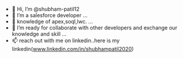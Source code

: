 - 👋 Hi, I’m @shubham-patil12
- 👀 I’m a salesforce developer ...
- 🌱 knowledge of apex,soql,lwc. ...
- 💞️ I’m ready for collaborate with other developers and exchange our knowledge and skill ...
- 📫 reach out with me on linkedin..here is my linkedin(www.linkedin.com/in/shubhampatil2020)

<!---
shubham-patil12/shubham-patil12 is a ✨ special ✨ repository because its `README.md` (this file) appears on your GitHub profile.
You can click the Preview link to take a look at your changes.
--->
